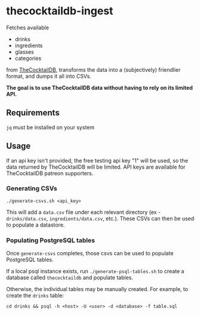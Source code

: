 # thecocktaildb-ingest

Fetches available
* drinks
* ingredients
* glasses
* categories

from [TheCocktailDB](https://thecocktaildb.com/), transforms the data into a (subjectively) friendlier format, and dumps it all into CSVs.

**The goal is to use TheCocktailDB data without having to rely on its limited API.**

## Requirements
`jq` must be installed on your system

## Usage

If an api key isn't provided, the free testing api key "1" will be used, so the data returned by TheCocktailDB will be limited. API keys are available for TheCocktailDB patreon supporters.

### Generating CSVs
```
./generate-csvs.sh <api_key>
```

This will add a `data.csv` file under each relevant directory (ex - `drinks/data.csv`, `ingredients/data.csv`, etc.). These CSVs can then be used to populate a datastore.

### Populating PostgreSQL tables
Once `generate-csvs` completes, those csvs can be used to populate PostgreSQL tables.

If a local psql instance exists, run `./generate-psql-tables.sh` to create a database called `thecocktaildb` and populate tables.

Otherwise, the individual tables may be manually created. For example, to create the `drinks` table:

`cd drinks && psql -h <host> -U <user> -d <database> -f table.sql`
